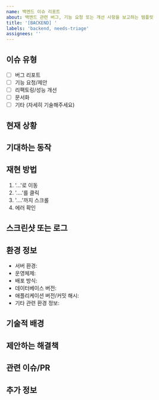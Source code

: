 ```yaml
---
name: 백엔드 이슈 리포트
about: 백엔드 관련 버그, 기능 요청 또는 개선 사항을 보고하는 템플릿
title: '[BACKEND] '
labels: 'backend, needs-triage'
assignees: ''
---
```


## 이슈 유형
<!-- 해당하는 항목에 'x'를 표시하세요 (대괄호 사이에 공백 없이) -->
- [ ] 버그 리포트
- [ ] 기능 요청/제안
- [ ] 리팩토링/성능 개선
- [ ] 문서화
- [ ] 기타 (자세히 기술해주세요)

## 현재 상황
<!-- 
현재 상황이나 문제점에 대해 명확하고 간결하게 설명해주세요. 
버그의 경우: 어떤 문제가 발생하는지, 언제 발생하는지 등
기능 요청의 경우: 어떤 필요성이 있는지 등
-->

## 기대하는 동작
<!-- 기대하는 동작이나 결과에 대해 설명해주세요 -->

## 재현 방법
<!-- 버그의 경우 재현 단계를 순서대로 작성해주세요 -->
1. '...'로 이동
2. '....'를 클릭
3. '....'까지 스크롤
4. 에러 확인

## 스크린샷 또는 로그
<!-- 가능하다면 문제를 이해하는 데 도움이 되는 스크린샷이나 로그를 첨부해주세요 -->

## 환경 정보
- 서버 환경: <!-- 예: 프로덕션, 개발, 테스트 -->
- 운영체제: <!-- 예: Ubuntu 22.04, CentOS 8 -->
- 배포 방식: <!-- 예: Docker, Kubernetes, 직접 설치 -->
- 데이터베이스 버전: <!-- 예: MySQL 8.0, PostgreSQL 14 -->
- 애플리케이션 버전/커밋 해시: <!-- 예: v1.2.3 또는 커밋 해시 -->
- 기타 관련 환경 정보:

## 기술적 배경
<!-- 해당 이슈와 관련된 기술적 배경이나 아키텍처에 대한 정보를 제공해주세요 (필요한 경우) -->

## 제안하는 해결책
<!-- 문제 해결이나 기능 구현을 위한 아이디어가 있다면 제안해주세요 -->

## 관련 이슈/PR
<!-- 관련된 이슈나 PR이 있다면 링크해주세요 -->

## 추가 정보
<!-- 이슈에 대한 추가 정보나 맥락이 있으면 여기에 작성해주세요 -->
